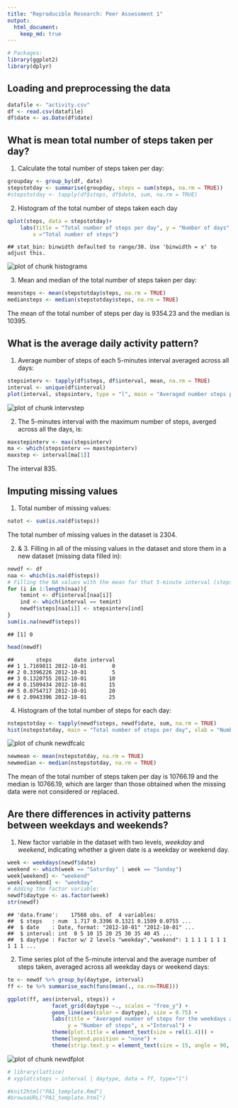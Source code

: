 ```yaml
---
title: "Reproducible Research: Peer Assessment 1"
output: 
  html_document: 
    keep_md: true
---
```



```r
# Packages:
library(ggplot2)
library(dplyr)
```

## Loading and preprocessing the data

```r
datafile <- "activity.csv"
df <- read.csv(datafile)
df$date <- as.Date(df$date)
```


## What is mean total number of steps taken per day?
1. Calculate the total number of steps taken per day:

```r
groupday <- group_by(df, date)
stepstotday <- summarise(groupday, steps = sum(steps, na.rm = TRUE))
#stepstotday <- tapply(df$steps, df$date, sum, na.rm = TRUE)
```
2. Histogram of the total number of steps taken each day

```r
qplot(steps, data = stepstotday)+ 
    labs(title = "Total number of steps per day", y = "Number of days", 
        x ="Total number of steps")
```

```
## stat_bin: binwidth defaulted to range/30. Use 'binwidth = x' to adjust this.
```

![plot of chunk histograms](figure/histograms-1.png) 

3. Mean and median of the total number of steps taken per day:

```r
meansteps <- mean(stepstotday$steps, na.rm = TRUE)
mediansteps <- median(stepstotday$steps, na.rm = TRUE)
```
The mean of the total number of steps per day is 9354.23 and the median is 10395.

## What is the average daily activity pattern?
1. Average number of steps of each 5-minutes interval averaged across all days:

```r
stepsinterv <- tapply(df$steps, df$interval, mean, na.rm = TRUE)
interval <- unique(df$interval)
plot(interval, stepsinterv, type = "l", main = "Averaged number steps per interval", ylab = "Number steps", xlab = "Interval")
```

![plot of chunk intervstep](figure/intervstep-1.png) 


2. The 5-minutes interval with the maximum number of steps, averged across all the days, is:

```r
maxstepinterv <- max(stepsinterv)
ma <- which(stepsinterv == maxstepinterv)
maxstep <- interval[ma[1]]
```
The interval 835.

## Imputing missing values
1. Total number of missing values:

```r
natot <- sum(is.na(df$steps))
```
The total number of missing values in the dataset is 2304.


2. & 3. Filling in all of the missing values in the dataset and store them in a new dataset (missing data filled in):

```r
newdf <- df
naa <- which(is.na(df$steps))
# Filling the NA values with the mean for that 5-minute interval (stepsinterv)
for (i in 1:length(naa)){
    temint <- df$interval[naa[i]]
    ind <- which(interval == temint)
    newdf$steps[naa[i]] <- stepsinterv[ind]
}
sum(is.na(newdf$steps))
```

```
## [1] 0
```

```r
head(newdf)
```

```
##       steps       date interval
## 1 1.7169811 2012-10-01        0
## 2 0.3396226 2012-10-01        5
## 3 0.1320755 2012-10-01       10
## 4 0.1509434 2012-10-01       15
## 5 0.0754717 2012-10-01       20
## 6 2.0943396 2012-10-01       25
```

4. Histogram of the total number of steps for each day:

```r
nstepstotday <- tapply(newdf$steps, newdf$date, sum, na.rm = TRUE)
hist(nstepstotday, main = "Total number of steps per day", xlab = "Number of steps", ylab = "Number of days")
```

![plot of chunk newdfcalc](figure/newdfcalc-1.png) 

```r
newmean <- mean(nstepstotday, na.rm = TRUE)
newmedian <- median(nstepstotday, na.rm = TRUE)
```

The mean of the total number of steps taken per day is 10766.19 and the median is 10766.19, which are larger than those obtained when the missing data were not considered or replaced.


## Are there differences in activity patterns between weekdays and weekends?

1. New factor variable in the dataset with two levels, *weekday* and *weekend*, indicating whether a given date is a weekday or weekend day.

```r
week <- weekdays(newdf$date)
weekend <- which(week == "Saturday" | week == "Sunday")
week[weekend] <- "weekend"
week[-weekend] <- "weekday"
# Adding the factor variable:
newdf$daytype <- as.factor(week)
str(newdf)
```

```
## 'data.frame':	17568 obs. of  4 variables:
##  $ steps   : num  1.717 0.3396 0.1321 0.1509 0.0755 ...
##  $ date    : Date, format: "2012-10-01" "2012-10-01" ...
##  $ interval: int  0 5 10 15 20 25 30 35 40 45 ...
##  $ daytype : Factor w/ 2 levels "weekday","weekend": 1 1 1 1 1 1 1 1 1 1 ...
```

2. Time series plot of the 5-minute interval and the average number of steps taken, averaged across all weekday days or weekend days:

```r
te <- newdf %>% group_by(daytype, interval)
ff <- te %>% summarise_each(funs(mean(., na.rm=TRUE)))

ggplot(ff, aes(interval, steps)) + 
              facet_grid(daytype ~., scales = "free_y") +
              geom_line(aes(color = daytype), size = 0.75) +
              labs(title = "Averaged number of steps for the weekdays and weekends", 
                   y = "Number of steps", x ="Interval") +
              theme(plot.title = element_text(size = rel(1.4))) + 
              theme(legend.position = "none") + 
              theme(strip.text.y = element_text(size = 15, angle = 90, face = "bold"))
```

![plot of chunk newdfplot](figure/newdfplot-1.png) 

```r
# library(lattice)              
# xyplot(steps ~ interval | daytype, data = ff, type="l")

#knit2html("PA1_template.Rmd")
#browseURL("PA1_template.html")
```

    
